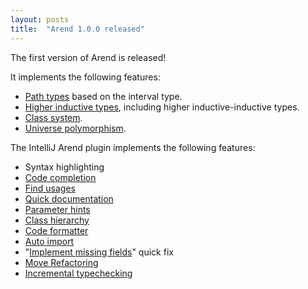 ```yaml
---
layout: posts
title:  "Arend 1.0.0 released"
---
```


The first version of Arend is released!

It implements the following features:
* [Path types](/about/arend-features/#path-types) based on the interval type.
* [Higher inductive types](/about/arend-features/#higher-inductive-types), including higher inductive-inductive types.
* [Class system](/about/arend-features/#class-system).
* [Universe polymorphism](/about/arend-features/#universe-polymorphism).

The IntelliJ Arend plugin implements the following features:
* Syntax highlighting
* [Code completion](/about/intellij-features/#code-completion)
* [Find usages](/about/intellij-features/#find-usages)
* [Quick documentation](/about/intellij-features/#quick-documentation)
* [Parameter hints](/about/intellij-features/#parameter-hints)
* [Class hierarchy](/about/intellij-features/#class-hierarchy)
* [Code formatter](/about/intellij-features/#code-formatter)
* [Auto import](/about/intellij-features/#auto-import)
* "[Implement missing fields](/about/intellij-features/#implement-missing-fields)" quick fix
* [Move Refactoring](/about/intellij-features/#move-refactoring)
* [Incremental typechecking](/about/intellij-features/#incremental-typechecking)
